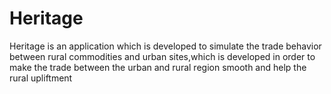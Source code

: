 # Heritage
Heritage is an application which is developed to simulate the trade behavior between rural commodities and urban sites,which is developed in order to make the trade between the urban and rural region smooth and help the rural upliftment
